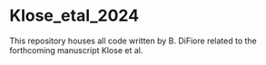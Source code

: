 # Klose_etal_2024
This repository houses all code written by B. DiFiore related to the forthcoming manuscript Klose et al. 
